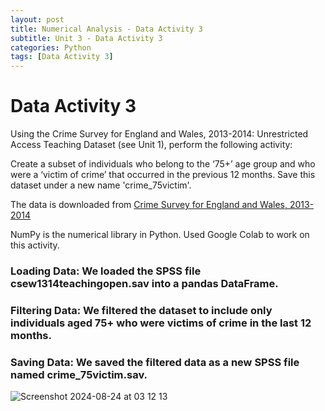 ```yaml
---
layout: post
title: Numerical Analysis - Data Activity 3
subtitle: Unit 3 - Data Activity 3
categories: Python
tags: [Data Activity 3]
---
```

# Data Activity 3

Using the Crime Survey for England and Wales, 2013-2014: Unrestricted Access Teaching Dataset (see Unit 1), perform the following activity:

Create a subset of individuals who belong to the ‘75+’ age group and who were a ‘victim of crime’ that occurred in the previous 12 months. Save this dataset under a new name 'crime_75victim'.

The data is downloaded from [ Crime Survey for England and Wales, 2013-2014](https://beta.ukdataservice.ac.uk/datacatalogue/studies/study?id=8011#!/access-data)

NumPy is the numerical library in Python. Used Google Colab to work on this activity.

### Loading Data: We loaded the SPSS file csew1314teachingopen.sav into a pandas DataFrame.

### Filtering Data: We filtered the dataset to include only individuals aged 75+ who were victims of crime in the last 12 months.

### Saving Data: We saved the filtered data as a new SPSS file named crime_75victim.sav.


![Screenshot 2024-08-24 at 03 12 13](https://github.com/user-attachments/assets/699bbcd2-004a-46c3-98cc-fbc6886f1cbe)

  

